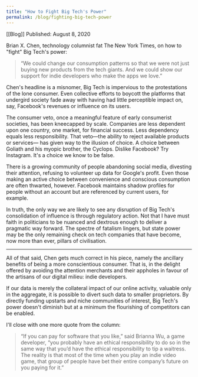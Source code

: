 ```yaml
---
title: "How to Fight Big Tech's Power"
permalink: /blog/fighting-big-tech-power
---
```

[[Blog]] Published: August 8, 2020


Brian X. Chen, technology columnist fat The New York Times, on how to "fight" Big Tech's power:

> “We could change our consumption patterns so that we were not just buying new products from the tech giants. And we could show our support for indie developers who make the apps we love.”

Chen's headline is a misnomer, Big Tech is impervious to the protestations of the lone consumer. Even collective efforts to boycott the platforms that undergird society fade away with having had little perceptible impact on, say, Facebook's revenues or influence on its users.

The consumer veto, once a meaningful feature of early consumerist societies, has been kneecapped by scale. Companies are less dependent upon one country, one market, for financial success. Less dependency equals less responsibility. That veto—the ability to reject available products or services— has given way to the illusion of choice. A choice between Goliath and his myopic brother, the Cyclops. Dislike Facebook? Try Instagram. It's a choice we know to be false.

There is a growing community of people abandoning social media, divesting their attention, refusing to volunteer up data for Google's profit. Even those making an active choice between convenience and conscious consumption are often thwarted, however. Facebook maintains shadow profiles for people without an account but are referenced by current users, for example.

In truth, the only way we are likely to see any disruption of Big Tech's consolidation of influence is through regulatory action. Not that I have must faith in politicians to be nuanced and dextrous enough to deliver a pragmatic way forward. The spectre of fatalism lingers, but state power may be the only remaining check on tech companies that have become, now more than ever, pillars of civilisation.

---

All of that said, Chen gets much correct in his piece, namely the ancillary benefits of being a more conscientious consumer. That is, in the delight offered by avoiding the attention merchants and their appholes in favour of the artisans of our digital milieu: indie developers.

If our data is merely the collateral impact of our online activity, valuable only in the aggregate, it is possible to divert such data to smaller proprietors. By directly funding upstarts and niche communities of interest, Big Tech's power doesn't diminish but at a minimum the flourishing of competitors can be enabled.

I'll close with one more quote from the column:

> “If you can pay for software that you like,” said Brianna Wu, a game developer, “you probably have an ethical responsibility to do so in the same way that you’d have the ethical responsibility to tip a waitress. The reality is that most of the time when you play an indie video game, that group of people have bet their entire company’s future on you paying for it.”
